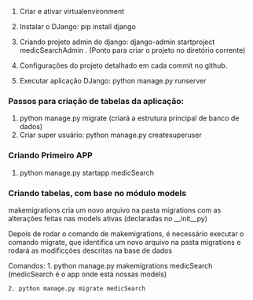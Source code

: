 1. Criar e ativar virtualenvironment 
2. Instalar o DJango: pip install django
3. Criando projeto admin do django: django-admin startproject medicSearchAdmin . (Ponto  para criar o projeto no diretório corrente)

4. Configurações do projeto detalhado em cada commit no github.
5. Executar aplicação DJango: python manage.py runserver

### Passos para criação de tabelas da aplicação:
1. python manage.py migrate (criará a estrutura principal de banco de dados)
2. Criar super usuário: python manage.py createsuperuser

### Criando Primeiro APP
1. python manage.py startapp medicSearch

### Criando tabelas, com base no módulo models
makemigrations cria um novo arquivo na pasta migrations com as alterações feitas nas models ativas (declaradas no __init__py)

Depois de rodar o comando de makemigrations, é necessário executar o comando migrate, que identifica um novo arquivo na pasta migrations e rodará as modificções descritas na base de dados

Comandos:
    1. python manage.py makemigrations medicSearch (medicSearch é o app onde está nossas models)

    2. python manage.py migrate medicSearch

